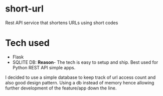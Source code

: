 # short-url
Rest API service that shortens URLs using short codes
# Tech used
- Flask 
- SQLITE DB: 
**Reason**- The tech is easy to setup and ship. Best used for Python REST API simple apps.


I decided to use a simple database to keep track of url access count and also good design pattern. Using a db instead of memory hence allowing further development of the feature/app down the line.

